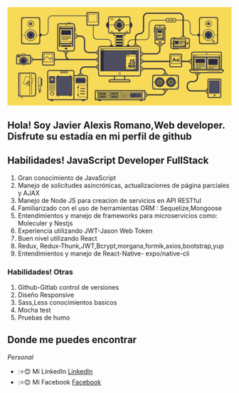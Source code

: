 ![hola](./javascript.gif)

## Hola! Soy Javier Alexis Romano,Web developer. Disfrute su estadía en mi perfil de github

## Habilidades! JavaScript Developer FullStack
<ol>
<li>
Gran conocimiento de JavaScript</li>
<li>Manejo de solicitudes asincrónicas, actualizaciones de página parciales y AJAX</li>
<li>Manejo de Node JS para creacion de servicios en API RESTful</li>
<li>Familiarizado con el uso de herramientas ORM : Sequelize,Mongoose</li>
<li>Entendimientos y manejo de frameworks para microservicios como: Moleculer y Nestjs</li>
<li>Experiencia utilizando JWT-Jason Web Token</li>
<li>Buen nivel utilizando React</li>
<li>Redux, Redux-Thunk,JWT,Bcrypt,morgana,formik,axios,bootstrap,yup</li>
<li>Entendimientos y manejo de React-Native- expo/native-cli</li>
</ol>

### Habilidades! Otras

<ol>
<li>Github-Gitlab control de versiones</li>
<li>Diseño Responsive</li>
<li>Sass,Less conocimientos basicos</li>
<li>Mocha test</li>
<li>Pruebas de humo</li>
</ol>

## Donde me puedes encontrar

_Personal_
* ::star::blush: Mi LinkedIn [LinkedIn](https://www.linkedin.com/in/quasir)
* ::star::blush: Mi Facebook [Facebook](https://www.facebook.com/jujavier.romano)
